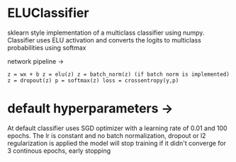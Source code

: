 # ELUClassifier

sklearn style implementation of a multiclass classifier using numpy. 
Classifier uses ELU activation and converts the logits to multiclass probabilities using softmax

network pipeline ->

`z = wx + b
z = elu(z)
z = batch_norm(z) (if batch norm is implemented)
z = dropout(z)
p = softmax(z)
loss = crossentropy(y,p)`

# default hyperparameters ->

At default classifier uses SGD optimizer with a learning rate of 0.01 and 100 epochs.
The lr is constant and no batch normalization, dropout or l2 regularization is applied
the model will stop training if it didn't converge for 3 continous epochs, early stopping



